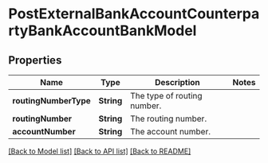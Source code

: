 # PostExternalBankAccountCounterpartyBankAccountBankModel

## Properties
Name | Type | Description | Notes
------------ | ------------- | ------------- | -------------
**routingNumberType** | **String** | The type of routing number. | 
**routingNumber** | **String** | The routing number. | 
**accountNumber** | **String** | The account number. | 

[[Back to Model list]](../README.md#documentation-for-models) [[Back to API list]](../README.md#documentation-for-api-endpoints) [[Back to README]](../README.md)


